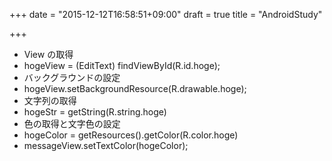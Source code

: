 +++
date = "2015-12-12T16:58:51+09:00"
draft = true
title = "AndroidStudy"

+++

* View の取得
 * hogeView = (EditText) findViewById(R.id.hoge);
* バックグラウンドの設定
 * hogeView.setBackgroundResource(R.drawable.hoge);
* 文字列の取得
 * hogeStr = getString(R.string.hoge)
* 色の取得と文字色の設定
 * hogeColor = getResources().getColor(R.color.hoge)
 * messageView.setTextColor(hogeColor);
